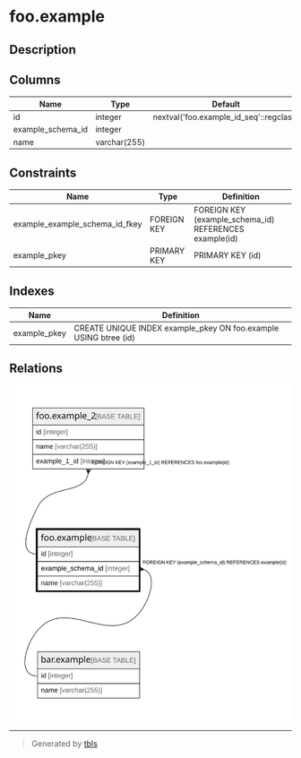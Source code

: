 # foo.example

## Description

## Columns

| Name | Type | Default | Nullable | Children | Parents | Comment |
| ---- | ---- | ------- | -------- | -------- | ------- | ------- |
| id | integer | nextval('foo.example_id_seq'::regclass) | false | [foo.example_2](foo.example_2.md) |  |  |
| example_schema_id | integer |  | false |  | [bar.example](bar.example.md) |  |
| name | varchar(255) |  | false |  |  |  |

## Constraints

| Name | Type | Definition |
| ---- | ---- | ---------- |
| example_example_schema_id_fkey | FOREIGN KEY | FOREIGN KEY (example_schema_id) REFERENCES example(id) |
| example_pkey | PRIMARY KEY | PRIMARY KEY (id) |

## Indexes

| Name | Definition |
| ---- | ---------- |
| example_pkey | CREATE UNIQUE INDEX example_pkey ON foo.example USING btree (id) |

## Relations

![er](foo.example.svg)

---

> Generated by [tbls](https://github.com/k1LoW/tbls)
